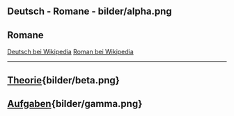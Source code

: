 
Deutsch - Romane - bilder/alpha.png
---
## Romane

[Deutsch bei Wikipedia](https://de.wikipedia.org/wiki/Deutsch)
[Roman bei Wikipedia](https://de.wikipedia.org/wiki/Roman)

---
## [Theorie](theorie.md){bilder/beta.png}
## [Aufgaben](aufgaben.md){bilder/gamma.png}
